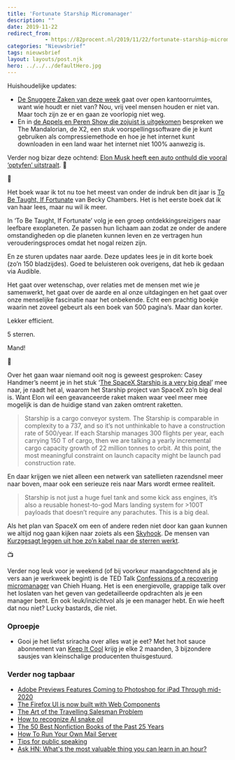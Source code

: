```yaml
---
title: 'Fortunate Starship Micromanager'
description: ""
date: 2019-11-22
redirect_from: 
            - https://82procent.nl/2019/11/22/fortunate-starship-micromanager/
categories: "Nieuwsbrief"
tags: nieuwsbrief	
layout: layouts/post.njk
hero: ../../../defaultHero.jpg
---
```

<!-- wp:paragraph -->

Huishoudelijke updates:

<!-- /wp:paragraph -->

<!-- wp:list -->

- [De Snuggere Zaken van deze week](https://www.snuggerezaken.nl/4) gaat over open kantoorruimtes, want wie houdt er niet van? Nou, vrij veel mensen houden er niet van. Maar toch zijn ze er en gaan ze voorlopig niet weg.
- En in [de Appels en Peren Show die zojuist is uitgekomen](https://www.appelsenperenshow.nl/173) bespreken we The Mandalorian, de X2, een stuk voorspellingssoftware die je kunt gebruiken als compressiemethode en hoe je het internet kunt downloaden in een land waar het internet niet 100% aanwezig is.

<!-- /wp:list -->

<!-- wp:paragraph -->

Verder nog bizar deze ochtend: [Elon Musk heeft een auto onthuld die vooral ‘optyfen’ uitstraalt](https://www.engadget.com/2019/11/21/tesla-unveils-its-cybertruck/?guccounter=1&guce_referrer=aHR0cHM6Ly90LmNvL1VJSHhwQmFvazM_YW1wPTE&guce_referrer_sig=AQAAAKIR5R8Ny2_U5XBn_m9ecbpQCEBK7GNnNVBgXu9a7rPwg4JmyjjH4uBoVYMJ5EKjoH8JKsT7cy31ZPbvaG_8ffvlsvPqdjw9hcGxf9QkZLL24xU6CKjnHe1Tgk9NXae1h_DPzoZwRsp1SQDtUJIcElEDGixKVC0gW60BOe5xZVKG). 🧐

<!-- /wp:paragraph -->

<!-- wp:paragraph -->

🔬

<!-- /wp:paragraph -->

<!-- wp:paragraph -->

Het boek waar ik tot nu toe het meest van onder de indruk ben dit jaar is [To Be Taught, If Fortunate](https://www.goodreads.com/book/show/43190272) van Becky Chambers. Het is het eerste boek dat ik van haar lees, maar nu wil ik meer.

<!-- /wp:paragraph -->

<!-- wp:paragraph -->

In ‘To Be Taught, If Fortunate’ volg je een groep ontdekkingsreizigers naar leefbare exoplaneten. Ze passen hun lichaam aan zodat ze onder de andere omstandigheden op die planeten kunnen leven en ze vertragen hun verouderingsproces omdat het nogal reizen zijn.

<!-- /wp:paragraph -->

<!-- wp:paragraph -->

En ze sturen updates naar aarde. Deze updates lees je in dit korte boek (zo’n 150 bladzijdes). Goed te beluisteren ook overigens, dat heb ik gedaan via Audible.

<!-- /wp:paragraph -->

<!-- wp:paragraph -->

Het gaat over wetenschap, over relaties met de mensen met wie je samenwerkt, het gaat over de aarde en al onze uitdagingen en het gaat over onze menselijke fascinatie naar het onbekende. Echt een prachtig boekje waarin net zoveel gebeurt als een boek van 500 pagina’s. Maar dan korter.

<!-- /wp:paragraph -->

<!-- wp:paragraph -->

Lekker efficient.

<!-- /wp:paragraph -->

<!-- wp:paragraph -->

5 sterren.

<!-- /wp:paragraph -->

<!-- wp:paragraph -->

Mand!

<!-- /wp:paragraph -->

<!-- wp:paragraph -->

🚀

<!-- /wp:paragraph -->

<!-- wp:paragraph -->

Over het gaan waar niemand ooit nog is geweest gesproken: Casey Handmer’s neemt je in het stuk ‘[The SpaceX Starship is a very big deal](https://caseyhandmer.wordpress.com/2019/10/29/the-spacex-starship-is-a-very-big-deal/)’ mee naar, je raadt het al, waarom het Starship project van SpaceX zo’n big deal is. Want Elon wil een geavanceerde raket maken waar veel meer mee mogelijk is dan de huidige stand van zaken omtrent raketten.

<!-- /wp:paragraph -->

<!-- wp:quote -->

> Starship is a cargo conveyor system. The Starship is comparable in complexity to a 737, and so it’s not unthinkable to have a construction rate of 500/year. If each Starship manages 300 flights per year, each carrying 150 T of cargo, then we are talking a yearly incremental cargo capacity growth of 22 million tonnes to orbit. At this point, the most meaningful constraint on launch capacity might be launch pad construction rate.

<!-- /wp:quote -->

<!-- wp:paragraph -->

En daar krijgen we niet alleen een netwerk van satellieten razendsnel meer naar boven, maar ook een serieuze reis naar Mars wordt ermee realiteit.

<!-- /wp:paragraph -->

<!-- wp:quote -->

> Starship is not just a huge fuel tank and some kick ass engines, it’s also a reusable honest-to-god Mars landing system for >100T payloads that doesn’t require any parachutes. This is a big deal.

<!-- /wp:quote -->

<!-- wp:paragraph -->

Als het plan van SpaceX om een of andere reden niet door kan gaan kunnen we altijd nog gaan kijken naar zoiets als een [Skyhook](<https://en.wikipedia.org/wiki/Skyhook_(structure)>). De mensen van [Kurzgesagt leggen uit hoe zo’n kabel naar de sterren werkt](https://www.youtube.com/watch?v=dqwpQarrDwk).

<!-- /wp:paragraph -->

<!-- wp:paragraph -->

📺

<!-- /wp:paragraph -->

<!-- wp:paragraph -->

Verder nog leuk voor je weekend (of bij voorkeur maandagochtend als je vers aan je werkweek begint) is de TED Talk [Confessions of a recovering micromanager](https://www.ted.com/talks/chieh_huang_confessions_of_a_recovering_micromanager#t-715746) van Chieh Huang. Het is een energievolle, grappige talk over het loslaten van het geven van gedetailleerde opdrachten als je een manager bent. En ook leuk/inzichtvol als je een manager hebt. En wie heeft dat nou niet? Lucky bastards, die niet.

<!-- /wp:paragraph -->

<!-- wp:heading {"level":3} -->

### Oproepje

<!-- /wp:heading -->

<!-- wp:list -->

- Gooi je het liefst sriracha over alles wat je eet? Met het hot sauce abonnement van [Keep It Cool](https://keepit.cool) krijg je elke 2 maanden, 3 bijzondere sausjes van kleinschalige producenten thuisgestuurd.

<!-- /wp:list -->

<!-- wp:heading {"level":3} -->

### Verder nog tapbaar

<!-- /wp:heading -->

<!-- wp:list -->

- [Adobe Previews Features Coming to Photoshop for iPad Through mid-2020](https://www.macstories.net/news/adobe-previews-features-coming-to-photoshop-for-ipad-through-mid-2020/)
- [The Firefox UI is now built with Web Components](https://briangrinstead.com/blog/firefox-webcomponents/)
- [The Art of the Travelling Salesman Problem](https://kottke.org/19/11/the-art-of-the-travelling-salesman-problem)
- [How to recognize AI snake oil](https://www.cs.princeton.edu/~arvindn/talks/MIT-STS-AI-snakeoil.pdf)
- [The 50 Best Nonfiction Books of the Past 25 Years](https://slate.com/human-interest/2019/11/50-best-nonfiction-books.html)
- [How To Run Your Own Mail Server](https://www.c0ffee.net/blog/mail-server-guide/)
- [Tips for public speaking](https://speaking.io)
- [Ask HN: What's the most valuable thing you can learn in an hour?](https://news.ycombinator.com/item?id=21581361)

<!-- /wp:list -->

<!-- wp:block {"ref":214} /-->
